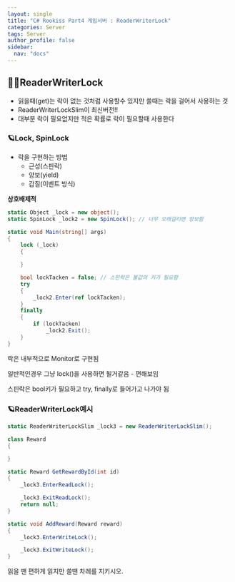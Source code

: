 ```yaml
---
layout: single
title: "C# Rookiss Part4 게임서버 : ReaderWriterLock"
categories: Server
tags: Server
author_profile: false
sidebar:
  nav: "docs"
---
```


## 🙇‍♀️ReaderWriterLock

* 읽을때(get)는 락이 없는 것처럼 사용할수 있지만 쓸때는 락을 걸어서 사용하는 것
* ReaderWriterLockSlim이 최신버전!!
* 대부분 락이 필요없지만 적은 확률로 락이 필요할때 사용한다


### 🪐Lock, SpinLock

* 락을 구현하는 방법
  * 근성(스핀락)
  * 양보(yield)
  * 갑질(이벤트 방식)

**상호배제적**

```cs
static Object _lock = new object();
static SpinLock _lock2 = new SpinLock(); // 너무 오래걸리면 양보함

static void Main(string[] args)
{
    lock (_lock)
    {

    }

    bool lockTacken = false; // 스핀락은 불값의 키가 필요함
    try
    {
        _lock2.Enter(ref lockTacken);
    }
    finally
    {
        if (lockTacken)
            _lock2.Exit();
    }
}
```

락은 내부적으로 Monitor로 구현됨

일반적인경우 그냥 lock()을 사용하면 될거같음 - 편해보임

스핀락은 bool키가 필요하고 try, finally로 들어가고 나가야 됨


### 🪐ReaderWriterLock예시


```cs
static ReaderWriterLockSlim _lock3 = new ReaderWriterLockSlim();

class Reward
{

}

static Reward GetRewardById(int id)
{
    _lock3.EnterReadLock();

    _lock3.ExitReadLock();
    return null;
}

static void AddReward(Reward reward)
{
    _lock3.EnterWriteLock();

    _lock3.ExitWriteLock();
}
```

읽을 땐 편하게 읽지만 쓸땐 차례를 지키시오.








